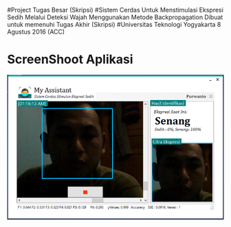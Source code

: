 #Project Tugas Besar (Skripsi)
#Sistem Cerdas Untuk Menstimulasi Ekspresi Sedih Melalui Deteksi Wajah Menggunakan Metode Backpropagation
Dibuat untuk memenuhi Tugas Akhir (Skripsi)
#Universitas Teknologi Yogyakarta
8 Agustus 2016 (ACC)
#
#
# ScreenShoot Aplikasi
![alt tag](https://github.com/PurwantoGZ/FinalExam/blob/master/ScreenShoot1.png)
